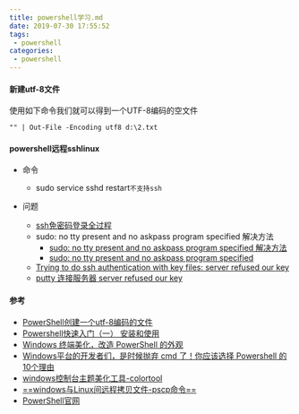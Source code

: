 ```yaml
---
title: powershell学习.md
date: 2019-07-30 17:55:52
tags:
 - powershell
categories:
 - powershell
---
```

#### 新建utf-8文件
使用如下命令我们就可以得到一个UTF-8编码的空文件  
```
"" | Out-File -Encoding utf8 d:\2.txt
```
#### powershell远程sshlinux
- 命令
    - sudo service sshd restart`不支持ssh`
    
- 问题
    - [ssh免密码登录全过程](https://blog.csdn.net/zengqiang1/article/details/52997885)
    - sudo: no tty present and no askpass program specified 解决方法
        - [sudo: no tty present and no askpass program specified 解决方法](https://blog.csdn.net/gezehao/article/details/47317103)
        - [sudo: no tty present and no askpass program specified](https://blog.csdn.net/ksksjipeng/article/details/75267153)
    - [Trying to do ssh authentication with key files: server refused our key](https://askubuntu.com/questions/306798/trying-to-do-ssh-authentication-with-key-files-server-refused-our-key)
    - [putty 连接服务器 server refused our key](https://blog.csdn.net/weixin_40322495/article/details/81184227)
  
#### 参考
- [PowerShell创建一个utf-8编码的文件](http://www.splaybow.com/post/powershell-create-utf8-file.html)
- [Powershell快速入门（一） 安装和使用](https://www.jianshu.com/p/c8f5c374466a?utm_campaign=hugo&utm_medium=reader_share&utm_content=note&utm_source=weixin-friends)
- [Windows 终端美化，改造 PowerShell 的外观](https://www.jianshu.com/p/e4d71022ee48?utm_campaign=hugo&utm_medium=reader_share&utm_content=note&utm_source=weixin-friends)
- [Windows平台的开发者们，是时候抛弃 cmd 了！你应该选择 Powershell 的10个理由](https://www.jianshu.com/p/931ae4c34120?utm_campaign=hugo&utm_medium=reader_share&utm_content=note&utm_source=weixin-friends)
- [windows控制台主题美化工具-colortool](https://www.cnblogs.com/DHclly/p/10822804.html)
- [==windows与Linux间远程拷贝文件-pscp命令==](https://blog.csdn.net/huwei2003/article/details/45688565)
- [PowerShell官网](https://docs.microsoft.com/zh-cn/powershell/scripting/overview?view=powershell-5.0)
